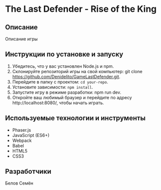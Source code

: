 # The Last Defender - Rise of the King

## Описание
Описание игры

## Инструкции по установке и запуску
1. Убедитесь, что у вас установлен Node.js и npm.
2. Склонируйте репозиторий игры на свой компьютер: git clone https://github.com/Denidelito/GameLastDefender.git.
3. Перейдите в папку с проектом: `cd your-repo`.
4. Установите зависимости: `npm install`.
5. Запустите игру в режиме разработки: npm run dev.
6. Откройте ваш любимый браузер и перейдите по адресу http://localhost:8080/, чтобы начать играть.

## Используемые технологии и инструменты

* Phaser.js
* JavaScript (ES6+)
* Webpack
* Babel
* HTML5
* CSS3

## Разработчики
Белов Семён